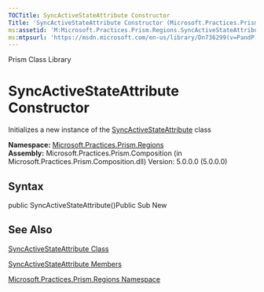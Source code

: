 ```yaml
---
TOCTitle: SyncActiveStateAttribute Constructor
Title: 'SyncActiveStateAttribute Constructor (Microsoft.Practices.Prism.Regions)'
ms:assetid: 'M:Microsoft.Practices.Prism.Regions.SyncActiveStateAttribute.\#ctor'
ms:mtpsurl: 'https://msdn.microsoft.com/en-us/library/Dn736299(v=PandP.50)'
---
```


Prism Class Library

SyncActiveStateAttribute Constructor
====================================

Initializes a new instance of the [SyncActiveStateAttribute](https://msdn.microsoft.com/t:microsoft.practices.prism.regions.syncactivestateattribute) class

**Namespace:** [Microsoft.Practices.Prism.Regions](https://msdn.microsoft.com/n:microsoft.practices.prism.regions)
**Assembly:** Microsoft.Practices.Prism.Composition (in Microsoft.Practices.Prism.Composition.dll) Version: 5.0.0.0 (5.0.0.0)

## Syntax


<span id="syntaxToggle"></span>public SyncActiveStateAttribute()Public Sub New

See Also
--------


[SyncActiveStateAttribute Class](https://msdn.microsoft.com/t:microsoft.practices.prism.regions.syncactivestateattribute)

[SyncActiveStateAttribute Members](https://msdn.microsoft.com/allmembers.t:microsoft.practices.prism.regions.syncactivestateattribute)

[Microsoft.Practices.Prism.Regions Namespace](https://msdn.microsoft.com/n:microsoft.practices.prism.regions)
